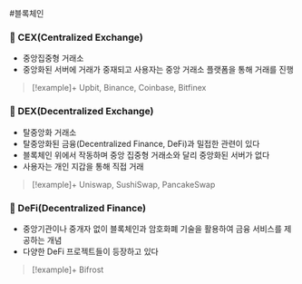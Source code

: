 #블록체인 
### 📌 CEX(Centralized Exchange)
+ 중앙집중형 거래소
+ 중앙화된 서버에 거래가 중재되고 사용자는 중앙 거래소 플랫폼을 통해 거래를 진행

> [!example]+ 
> Upbit, Binance, Coinbase, Bitfinex

### 📌 DEX(Decentralized Exchange)
+ 탈중앙화 거래소
+ 탈중앙화된 금융(Decentralized Finance, DeFi)과 밀접한 관련이 있다
+ 블록체인 위에서 작동하며 중앙 집중형 거래소와 달리 중앙화된 서버가 없다
+ 사용자는 개인 지갑을 통해 직접 거래

> [!example]+ 
> Uniswap, SushiSwap, PancakeSwap
### 📌 DeFi(Decentralized Finance)
+ 중앙기관이나 중개자 없이 블록체인과 암호화폐 기술을 활용하여 금융 서비스를 제공하는 개념
+ 다양한 DeFi 프로젝트들이 등장하고 있다

> [!example]+ 
> Bifrost